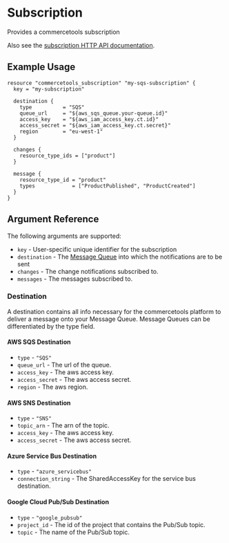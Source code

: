 # Subscription 

Provides a commercetools subscription

Also see the [subscription HTTP API documentation](https://docs.commercetools.com/http-api-projects-subscriptions.html).

## Example Usage

```hcl
resource "commercetools_subscription" "my-sqs-subscription" {
  key = "my-subscription"

  destination {
    type          = "SQS"
    queue_url     = "${aws_sqs_queue.your-queue.id}"
    access_key    = "${aws_iam_access_key.ct.id}"
    access_secret = "${aws_iam_access_key.ct.secret}"
    region        = "eu-west-1"
  }

  changes {
    resource_type_ids = ["product"]
  }

  message {
    resource_type_id = "product"
    types            = ["ProductPublished", "ProductCreated"]
  }
}
```

## Argument Reference

The following arguments are supported:

* `key` - User-specific unique identifier for the subscription
* `destination` - The [Message Queue](#destination) into which the notifications are to be sent
* `changes` - The change notifications subscribed to.
* `messages` - The messages subscribed to.

### Destination

A destination contains all info necessary for the commercetools platform to
deliver a message onto your Message Queue. Message Queues can be
differentiated by the type field.

#### AWS SQS Destination

* `type` - `"SQS"`
* `queue_url` - The url of the queue.
* `access_key` - The aws access key.
* `access_secret` - The aws access secret.
* `region` - The aws region.

#### AWS SNS Destination

* `type` - `"SNS"`
* `topic_arn` - The arn of the topic.
* `access_key` - The aws access key.
* `access_secret` - The aws access secret.

#### Azure Service Bus Destination

* `type` - `"azure_servicebus"`
* `connection_string` - The SharedAccessKey for the service bus destination.

#### Google Cloud Pub/Sub Destination

* `type` - `"google_pubsub"`
* `project_id` - The id of the project that contains the Pub/Sub topic.
* `topic` - The name of the Pub/Sub topic.
